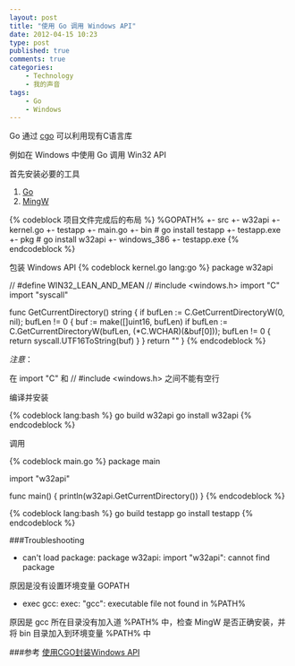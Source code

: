 ```yaml
---
layout: post
title: "使用 Go 调用 Windows API"
date: 2012-04-15 10:23
type: post
published: true
comments: true
categories:
    - Technology
    - 我的声音
tags:
    - Go
    - Windows
---
```

Go 通过 [cgo](http://golang.org/cmd/cgo/) 可以利用现有C语言库

例如在 Windows 中使用 Go 调用 Win32 API

首先安装必要的工具

1. [Go](http://golang.org)
2. [MingW](http://mingw.org)

{% codeblock 项目文件完成后的布局 %}
%GOPATH%
    +- src
        +- w32api
            +- kernel.go
        +- testapp
            +- main.go
    +- bin # go install testapp
        +- testapp.exe
    +- pkg # go install w32api
        +- windows_386
    +- testapp.exe
{% endcodeblock %}

包装 Windows API
{% codeblock kernel.go lang:go %}
package w32api

// #define WIN32_LEAN_AND_MEAN
// #include <windows.h>
import "C"
import "syscall"

func GetCurrentDirectory() string {
    if bufLen := C.GetCurrentDirectoryW(0, nil); bufLen != 0 {
            buf := make([]uint16, bufLen)
            if bufLen := C.GetCurrentDirectoryW(bufLen, (*C.WCHAR)(&buf[0])); bufLen != 0 {
                        return syscall.UTF16ToString(buf)
            }
        }
    return ""
}
{% endcodeblock %}

*注意*：

在 import "C" 和 // #include <windows.h> 之间不能有空行

编译并安装

{% codeblock lang:bash %}
go build w32api
go install w32api
{% endcodeblock %}

调用

{% codeblock main.go %}
package main

import "w32api"

func main() {
    println(w32api.GetCurrentDirectory())
}
{% endcodeblock %}

{% codeblock lang:bash %}
go build testapp
go install testapp
{% endcodeblock %}

###Troubleshooting
* can't load package: package w32api: import "w32api": cannot find package

原因是没有设置环境变量 GOPATH

* exec gcc: exec: "gcc": executable file not found in %PATH%

原因是 gcc 所在目录没有加入道 %PATH% 中，检查 MingW 是否正确安装，并将 bin 目录加入到环境变量 %PATH% 中

###参考
[使用CGO封装Windows API](http://www.cnblogs.com/AllenDang/archive/2012/02/21/2361197.html)

